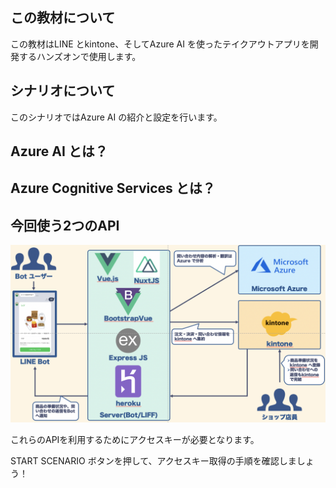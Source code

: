 ## この教材について

この教材はLINE とkintone、そしてAzure AI を使ったテイクアウトアプリを開発するハンズオンで使用します。

## シナリオについて

このシナリオではAzure AI の紹介と設定を行います。

## Azure AI とは？

## Azure Cognitive Services とは？

## 今回使う2つのAPI

![システム構成](https://raw.githubusercontent.com/torisankanasan/katacoda-scenarios/master/SetupAzureAI/images/handson_sysytem_archtecture.png)

これらのAPIを利用するためにアクセスキーが必要となります。

START SCENARIO ボタンを押して、アクセスキー取得の手順を確認しましょう！
